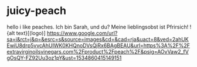 # juicy-peach
hello i like peaches.
Ich bin Sarah, und du?
Meine lieblingsobst ist Pfrirsich!
! {alt text}[(logo)] https://www.google.com/url?sa=i&rct=j&q=&esrc=s&source=images&cd=&cad=rja&uact=8&ved=2ahUKEwiU8drp5vvcAhUIWK0KHQnoDVsQjRx6BAgBEAU&url=https%3A%2F%2Fextravirginoilsvinegars.com%2Fproduct%2Fpeach%2F&psig=AOvVaw2_fVgOsQY-FZ92Uu3oz1pY&ust=1534860415149151

